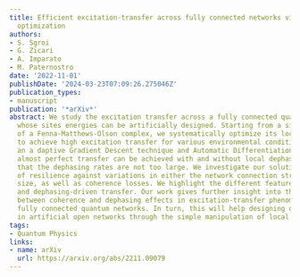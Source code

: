 ```yaml
---
title: Efficient excitation-transfer across fully connected networks via local-energy
  optimization
authors:
- S. Sgroi
- G. Zicari
- A. Imparato
- M. Paternostro
date: '2022-11-01'
publishDate: '2024-03-23T07:09:26.275046Z'
publication_types:
- manuscript
publication: '*arXiv*'
abstract: We study the excitation transfer across a fully connected quantum network
  whose sites energies can be artificially designed. Starting from a simplified model
  of a Fenna-Matthews-Olson complex, we systematically optimize its local energies
  to achieve high excitation transfer for various environmental conditions, using
  an a daptive Gradient Descent technique and Automatic Differentiation. We show that
  almost perfect transfer can be achieved with and without local dephasing, provided
  that the dephasing rates are not too large. We investigate our solutions in terms
  of resilience against variations in either the network connection strengths, or
  size, as well as coherence losses. We highlight the different features of a dephasing-free
  and dephasing-driven transfer. Our work gives further insight into the interplay
  between coherence and dephasing effects in excitation-transfer phenomena across
  fully connected quantum networks. In turn, this will help designing optimal transfer
  in artificial open networks through the simple manipulation of local energies.
tags:
- Quantum Physics
links:
- name: arXiv
  url: https://arxiv.org/abs/2211.09079
---
```

